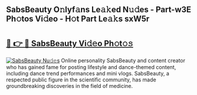 ## SabsBeauty O𝚗lyf𝚊ns Le𝚊𝚔ed N𝚞𝚍es - Part-w3E Ph𝚘tos Vi𝚍eo - H𝚘t Part Le𝚊𝚔s sxW5r

# <h2><a href="http://hf3ee9.feru.top/?c=SabsBeauty">🔗 👉 🔴 SabsBeauty Vi𝚍𝚎o Ph𝚘t𝚘𝚜</a></h2>

[![SabsBeauty Nu𝚍𝚎s](https://i.imgur.com/0TWrTi3.gif)](http://hf3ee9.feru.top/?c=SabsBeauty)
Online personality SabsBeauty and content creator who has gained fame for posting lifestyle and dance-themed content, including dance trend performances and mini vlogs. SabsBeauty, a respected public figure in the scientific community, has made groundbreaking discoveries in the field of medicine. 
